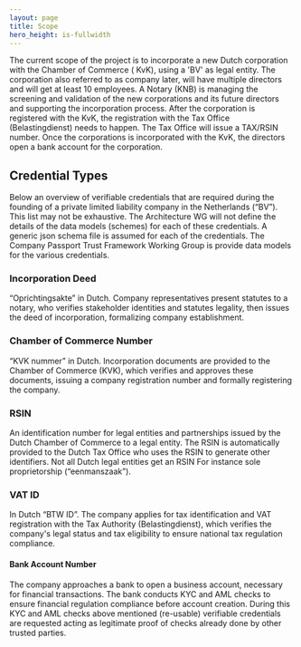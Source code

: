 ```yaml
---
layout: page
title: Scope
hero_height: is-fullwidth
---
```


The current scope of the project is to incorporate a new Dutch corporation with the Chamber of Commerce (
KvK), using a 'BV' as legal entity.
The corporation also referred to as company later, will have multiple directors and will get at least 10 employees.
A Notary (KNB) is managing the screening and validation of the new corporations and its future directors and supporting
the incorporation process. After the corporation is registered with the KvK, the registration with
the Tax Office (Belastingdienst) needs to happen. The Tax Office will issue a TAX/RSIN number.
Once the corporations is incorporated with the KvK, the directors open a bank account for the corporation.

## Credential Types

Below an overview of verifiable credentials that are required during the founding of a
private limited liability company in the Netherlands (“BV”). This list may not be
exhaustive. The Architecture WG will not define the details of the data models
(schemes) for each of these credentials. A generic json schema file is assumed for
each of the credentials. The Company Passport Trust Framework Working Group is
provide data models for the various credentials.

### Incorporation Deed

“Oprichtingsakte” in Dutch. Company representatives present statutes to a
notary, who verifies stakeholder identities and statutes legality, then issues the
deed of incorporation, formalizing company establishment.

### Chamber of Commerce Number

“KVK nummer” in Dutch. Incorporation documents are provided to the
Chamber of Commerce (KVK), which verifies and approves these documents,
issuing a company registration number and formally registering the company.

### RSIN

An identification number for legal entities and partnerships issued by the
Dutch Chamber of Commerce to a legal entity. The RSIN is automatically
provided to the Dutch Tax Office who uses the RSIN to generate other
identifiers. Not all Dutch legal entities get an RSIN For instance sole
proprietorship (“eenmanszaak”).

### VAT ID

In Dutch “BTW ID”. The company applies for tax identification and VAT
registration with the Tax Authority (Belastingdienst), which verifies the
company&#39;s legal status and tax eligibility to ensure national tax regulation
compliance.
#### Bank Account Number

The company approaches a bank to open a business account, necessary for
financial transactions. The bank conducts KYC and AML checks to ensure
financial regulation compliance before account creation. During this KYC and
AML checks above mentioned (re-usable) verifiable credentials are requested
acting as legitimate proof of checks already done by other trusted parties.